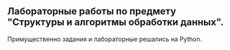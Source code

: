 ## Лабораторные работы по предмету "Структуры и алгоритмы обработки данных".
Примущественно задания и лабораторные решались на Python.
